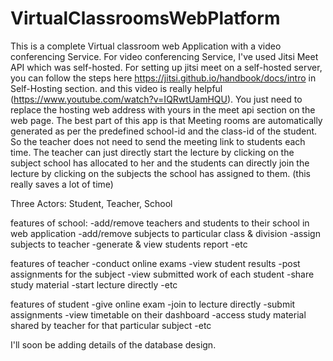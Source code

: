 # VirtualClassroomsWebPlatform

This is a complete Virtual classroom web Application with a video conferencing Service.
For video conferencing Service, I've used Jitsi Meet API which was self-hosted.
For setting up jitsi meet on a self-hosted server, you can follow the steps here
https://jitsi.github.io/handbook/docs/intro in Self-Hosting section. and this video is really helpful (https://www.youtube.com/watch?v=IQRwtUamHQU).
You just need to replace the hosting web address with yours in the meet api section on the web page.
The best part of this app is that Meeting rooms are automatically generated as per the predefined school-id and the class-id of the student. So the teacher does not need to send the meeting link to students each time. The teacher can just directly start the lecture by clicking on the subject school has allocated to her and the students can directly join the lecture by clicking on the subjects the school has assigned to them. (this really saves a lot of time)

Three Actors:
Student, Teacher, School

features of school:
-add/remove teachers and students to their school in web application
-add/remove subjects to particular class & division
-assign subjects to teacher
-generate & view students report
-etc

features of teacher
-conduct online exams
-view student results
-post assignments for the subject
-view submitted work of each student
-share study material
-start lecture directly
-etc

features of student
-give online exam
-join to lecture directly
-submit assignments
-view timetable on their dashboard
-access study material shared by teacher for that particular subject
-etc

I'll soon be adding details of the database design.

